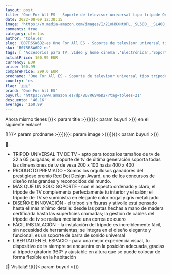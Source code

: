 ```yaml
---
layout: post
title: 'One For All ES - Soporte de televisor universal tipo trípode One For All – Pantallas de tamaño 32-65”- LCD/LED/Plasma/OLED/QLED TVs – 360° de giro y altura ajustable – VESA 400x400 – Diseño elegante - WM7471'
date: 2022-08-09 12:30:15
image: 'https://m.media-amazon.com/images/I/21oH9XNtOPL._SL500_._SL400_.jpg'
comments: true
category: ofertas
author: 'tole.es'
slug: 'B07R6SW6D2-es One For All ES - Soporte de televisor universal tipo...'
sku: 'B07R6SW6D2-es'
tags: [ 'Accesorios para TV, vídeo y home cinema','Electrónica','Soportes de pared y techo para TV','Soportes para TV','TV, vídeo y home cinema','one for all es','televisor','🇪🇸', ]
actualPrice: 160.99 EUR
currency: EUR
price: 160.99
comparePrice: 299.0 EUR
prodname: 'One For All ES - Soporte de televisor universal tipo trípode One For All – Pantallas de tamaño 32-65”- LCD/LED/Plasma/OLED/QLED TVs – 360° de giro y altura ajustable – VESA 400x400 – Diseño elegante - WM7471'
country: 'es'
flag: '🇪🇸'
brand: 'One For All ES'
buyurl: 'https://www.amazon.es/dp/B07R6SW6D2/?tag=tolees-21'
descuento: '46.16'
average: '160.99'
---
```


Ahora mismo tienes [{{< param title >}}]({{< param buyurl >}}) en el siguiente enlace!

[![{{< param prodname >}}]({{< param image >}})]({{< param buyurl >}})

🔎:

- TRIPOD UNIVERSAL TV DE TV - apto para todos los tamaños de tv de 32 a 65 pulgadas; el soporte de tv de última generación soporta todas las dimensiones de tv de vesa 200 x 100 hasta 400 x 400
- PRODUCTO PREMIADO - Somos los orgullosos ganadores del prestigioso premio Red Dot Design Award, uno de los concursos de diseño más grandes y reconocidos del mundo.
- MÁS QUE UN SOLO SOPORTE - con el aspecto ordenado y claro, el trípode de TV complementa perfectamente tu interior y el salón; el trípode de TV se suministra en elegante color nogal y gris metalizado
- DISEÑO E INNOVACIÓN - el trípod sin fisuras y stivolle está pensado hasta el más mínimo detalle: desde las patas hechas a mano de madera certificada hasta las superficies cromadas; la gestión de cables del trípode de tv se realiza mediante una correa de cuero
- FÁCIL INSTALACIÓN - la instalación del trípode es increíblemente fácil, sin necesidad de herramientas; se integra en el diseño elegante y funcional, es un soporte de barra de sonido universal
- LIBERTAD EN EL ESPACIO - para una mejor experiencia visual, tu dispositivo de tv siempre se encuentra en la posición adecuada, gracias al trípode giratorio 360º y ajustable en altura que se puede colocar de forma flexible en la habitación

[🛒 Visítala!!!]({{< param buyurl >}})
